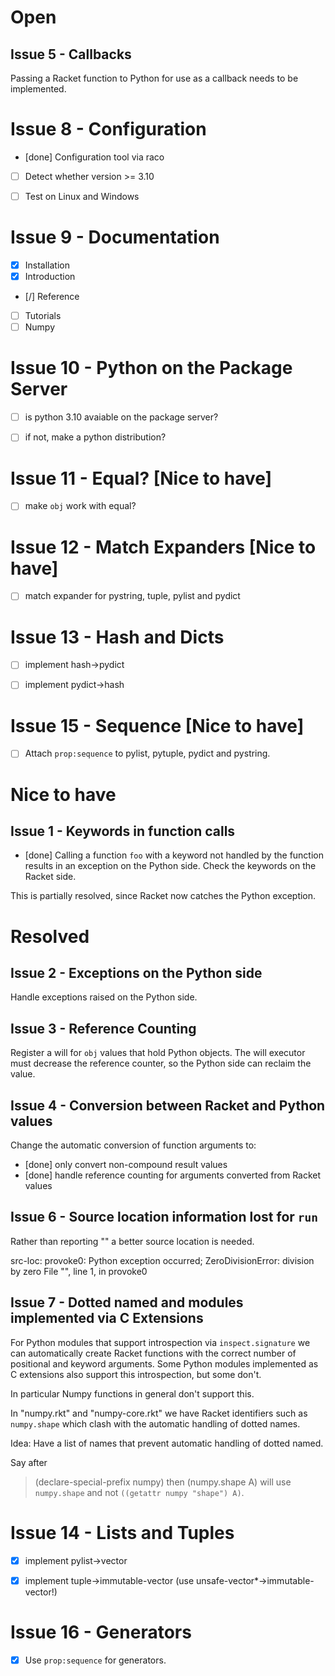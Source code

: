 Open
====

Issue 5 - Callbacks
-------------------
Passing a Racket function to Python for use as a callback needs to be implemented.

Issue 8 - Configuration
=======================
 - [done] Configuration tool via raco
 - [ ]    Detect whether version >= 3.10
 - [ ]    Test on Linux and Windows


Issue 9 - Documentation
=======================
 - [x] Installation
 - [x] Introduction
 - [/] Reference
 - [ ] Tutorials
 - [ ] Numpy

Issue 10 - Python on the Package Server
=======================================
 - [ ] is python 3.10 avaiable on the package server?
 - [ ] if not, make a python distribution?


Issue 11 - Equal? [Nice to have]
=======================
 - [ ] make `obj` work with equal?

Issue 12 - Match Expanders [Nice to have]
=======================
 - [ ] match expander for pystring, tuple, pylist and pydict

Issue 13 - Hash and Dicts
=========================
 - [ ] implement hash->pydict
 - [ ] implement pydict->hash


Issue 15 - Sequence [Nice to have]
==================================
 - [ ] Attach `prop:sequence` to pylist, pytuple, pydict and pystring.



Nice to have
============

Issue 1 - Keywords in function calls 
------------------------------------
- [done] Calling a function `foo` with a keyword not handled by the function 
	     results in an exception on the Python side.
         Check the keywords on the Racket side.

This is partially resolved, since Racket now catches the Python exception.


Resolved
========

Issue 2 - Exceptions on the Python side
---------------------------------------
Handle exceptions raised on the Python side.

Issue 3 - Reference Counting
----------------------------
Register a will for `obj` values that hold Python objects.
The will executor must decrease the reference counter, so
the Python side can reclaim the value.

Issue 4 - Conversion between Racket and Python values
-----------------------------------------------------
Change the automatic conversion of function arguments to:
  - [done] only convert non-compound result values
  - [done] handle reference counting for arguments converted from Racket values


Issue 6 - Source location information lost for `run`
----------------------------------------------------
Rather than reporting "<string>" a better source location is needed.

  src-loc: provoke0: Python exception occurred;
    ZeroDivisionError: division by zero
      File "<string>", line 1, in provoke0

Issue 7 - Dotted named and modules implemented via C Extensions
---------------------------------------------------------------
For Python modules that support introspection via `inspect.signature`
we can automatically create Racket functions with the correct number
of positional and keyword arguments. Some Python modules implemented
as C extensions also support this introspection, but some don't.

In particular Numpy functions in general don't support this.

In "numpy.rkt" and "numpy-core.rkt" we have Racket identifiers such as
`numpy.shape` which clash with the automatic handling of dotted names.

Idea: Have a list of names that prevent automatic handling of dotted named.

Say after
  > (declare-special-prefix numpy)
then
  > (numpy.shape A)
will use `numpy.shape` and not `((getattr numpy "shape") A)`.

Issue 14 - Lists and Tuples
=========================
 - [x] implement pylist->vector
 - [x] implement tuple->immutable-vector (use unsafe-vector*->immutable-vector!)


Issue 16 - Generators
=====================
 - [x] Use `prop:sequence` for generators.


